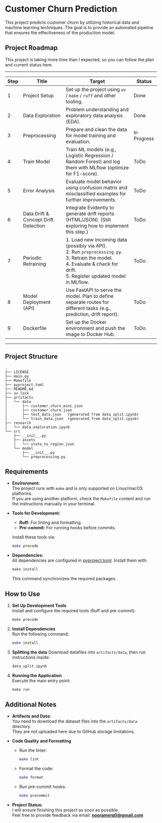 # Customer Churn Prediction

This project predicts customer churn by utilizing historical data and machine learning techniques. The goal is to provide an automated pipeline that ensures the effectiveness of the production model.

## Project Roadmap

This project is taking more time than I expected, so you can follow the plan and current status here.

---

| Step | Title                               | Target                                                                                                                                   | Status        |
|------|-------------------------------------|------------------------------------------------------------------------------------------------------------------------------------------|---------------|
| 1    | Project Setup                       | Set up the project using `uv` / `make` / `ruff` and other tooling.                                                                       | Done          |
| 2    | Data Exploration                    | Problem understanding and exploratory data analysis (EDA).                                                                               | Done          |
| 3    | Preprocessing                       | Prepare and clean the data for model training and evaluation.                                                                            | In Progress   |
| 4    | Train Model                         | Train ML models (e.g., Logistic Regression / Random Forest) and log them with MLflow (optimize for F1-score).                            | ToDo          |
| 5    | Error Analysis                      | Evaluate model behavior using confusion matrix and misclassified examples for further improvements.                                      | ToDo          |
| 6    | Data Drift & Concept Drift Detection| Integrate Evidently to generate drift reports (HTML/JSON). (Still exploring how to implement this step.)                                | ToDo          |
| 7    | Periodic Retraining                 | 1. Load new incoming data (possibly via API).<br>2. Run `preprocessing.py`.<br>3. Retrain the model.<br>4. Evaluate & check for drift.<br>5. Register updated model in MLflow. | ToDo          |
| 8    | Model Deployment (API)              | Use FastAPI to serve the model. Plan to define separate routes for different tasks (e.g., prediction, drift report).                     | ToDo          |
| 9    | Dockerfile                          | Set up the Docker environment and push the image to Docker Hub.                                                                          | ToDo          |

---

## Project Structure

```plaintext
.
├── LICENSE
├── main.py
├── Makefile
├── pyproject.toml
├── README.md
├── uv.lock
├── artifacts
│   └── data
│       ├── customer_churn_mini.json
│       ├── customer_churn.json
│       ├── test_data.json   (generated from data_split.ipynb)
│       └── train_data.json  (generated from data_split.ipynb)
├── research
│   └── data_exploration.ipynb
└── src
    ├── __init__.py
    ├── assets
    │   └── state_to_region.json
    └── model
        ├── __init__.py
        └── preprocessing.py
```

## Requirements

- **Environment:**  
  The project runs with `make` and is only supported on Linux/macOS platforms.  
  If you are using another platform, check the `Makefile` content and run the instructions manually in your terminal.

- **Tools for Development:**  
  - **Ruff:** For linting and formatting.  
  - **Pre-commit:** For running hooks before commits.  

  Install these tools via:
  ```sh
  make precode
  ```

- **Dependencies:**  
  All dependencies are configured in [pyproject.toml](pyproject.toml). Install them with:
  ```sh
  make install
  ```
  This command synchronizes the required packages.

## How to Use

1. **Set Up Development Tools**  
   Install and configure the required tools (Ruff and pre-commit):
   ```sh
   make precode
   ```

2. **Install Dependencies**  
   Run the following command:
   ```sh
   make install
   ```

4. **Splitting the data**
   Download datafiles into `artifacts/data`, then run instructions inside:
   ```sh
   data_split.ipynb
   ```



5. **Running the Application**  
   Execute the main entry point:
   ```sh
   make run
   ```

## Additional Notes

- **Artifacts and Data:**  
  You need to download the dataset files into the `artifacts/data` directory.  
  They are not uploaded here due to GitHub storage limitations.

- **Code Quality and Formatting**  
   - Run the linter:
     ```sh
     make lint
     ```
   - Format the code:
     ```sh
     make format
     ```
   - Run pre-commit hooks:
     ```sh
     make precommit
     ```

- **Project Status:**  
  I will ensure finishing this project as soon as possible.  
  Feel free to provide feedback via email: **nooramerq0@gmail.com**
